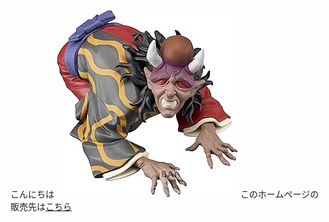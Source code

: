 こんにちは
![半天狗の画像](./hanteng.jpg)
このホームページの販売先は[こちら](https://www.amazon.co.jp/%E9%AC%BC%E6%BB%85%E3%81%AE-%E9%AC%BC%E3%83%8E%E8%A3%85-%E5%8D%8A%E5%A4%A9%E7%8B%97%E3%83%BB%E6%86%8E%E7%8F%80%E5%A4%A9%E3%83%BB%E7%8E%89%E5%A3%BA-%E5%8D%8A%E5%A4%A9%E7%8B%97-%E3%83%95%E3%82%A3%E3%82%AE%E3%83%A5%E3%82%A2/dp/B0D1JDT9Y2)


